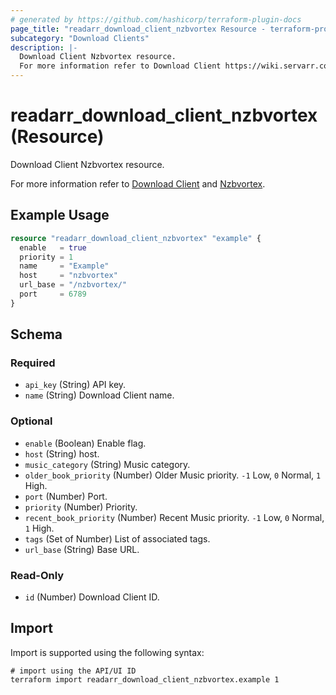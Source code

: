 ```yaml
---
# generated by https://github.com/hashicorp/terraform-plugin-docs
page_title: "readarr_download_client_nzbvortex Resource - terraform-provider-readarr"
subcategory: "Download Clients"
description: |-
  Download Client Nzbvortex resource.
  For more information refer to Download Client https://wiki.servarr.com/readarr/settings#download-clients and Nzbvortex https://wiki.servarr.com/readarr/supported#nzbvortex.
---
```


# readarr_download_client_nzbvortex (Resource)

<!-- subcategory:Download Clients -->Download Client Nzbvortex resource.
For more information refer to [Download Client](https://wiki.servarr.com/readarr/settings#download-clients) and [Nzbvortex](https://wiki.servarr.com/readarr/supported#nzbvortex).

## Example Usage

```terraform
resource "readarr_download_client_nzbvortex" "example" {
  enable   = true
  priority = 1
  name     = "Example"
  host     = "nzbvortex"
  url_base = "/nzbvortex/"
  port     = 6789
}
```

<!-- schema generated by tfplugindocs -->
## Schema

### Required

- `api_key` (String) API key.
- `name` (String) Download Client name.

### Optional

- `enable` (Boolean) Enable flag.
- `host` (String) host.
- `music_category` (String) Music category.
- `older_book_priority` (Number) Older Music priority. `-1` Low, `0` Normal, `1` High.
- `port` (Number) Port.
- `priority` (Number) Priority.
- `recent_book_priority` (Number) Recent Music priority. `-1` Low, `0` Normal, `1` High.
- `tags` (Set of Number) List of associated tags.
- `url_base` (String) Base URL.

### Read-Only

- `id` (Number) Download Client ID.

## Import

Import is supported using the following syntax:

```shell
# import using the API/UI ID
terraform import readarr_download_client_nzbvortex.example 1
```
